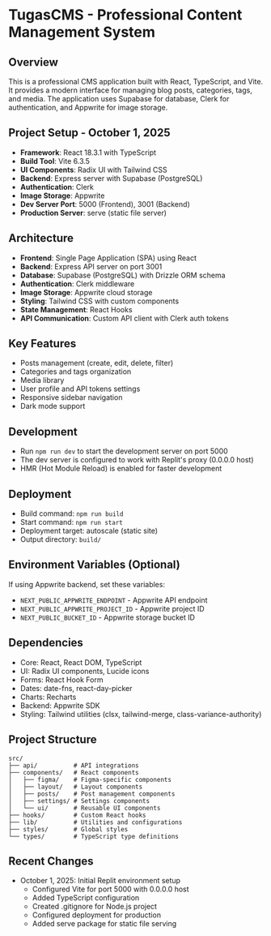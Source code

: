 # TugasCMS - Professional Content Management System

## Overview
This is a professional CMS application built with React, TypeScript, and Vite. It provides a modern interface for managing blog posts, categories, tags, and media. The application uses Supabase for database, Clerk for authentication, and Appwrite for image storage.

## Project Setup - October 1, 2025
- **Framework**: React 18.3.1 with TypeScript
- **Build Tool**: Vite 6.3.5
- **UI Components**: Radix UI with Tailwind CSS
- **Backend**: Express server with Supabase (PostgreSQL)
- **Authentication**: Clerk
- **Image Storage**: Appwrite
- **Dev Server Port**: 5000 (Frontend), 3001 (Backend)
- **Production Server**: serve (static file server)

## Architecture
- **Frontend**: Single Page Application (SPA) using React
- **Backend**: Express API server on port 3001
- **Database**: Supabase (PostgreSQL) with Drizzle ORM schema
- **Authentication**: Clerk middleware
- **Image Storage**: Appwrite cloud storage
- **Styling**: Tailwind CSS with custom components
- **State Management**: React Hooks
- **API Communication**: Custom API client with Clerk auth tokens

## Key Features
- Posts management (create, edit, delete, filter)
- Categories and tags organization
- Media library
- User profile and API tokens settings
- Responsive sidebar navigation
- Dark mode support

## Development
- Run `npm run dev` to start the development server on port 5000
- The dev server is configured to work with Replit's proxy (0.0.0.0 host)
- HMR (Hot Module Reload) is enabled for faster development

## Deployment
- Build command: `npm run build`
- Start command: `npm run start`
- Deployment target: autoscale (static site)
- Output directory: `build/`

## Environment Variables (Optional)
If using Appwrite backend, set these variables:
- `NEXT_PUBLIC_APPWRITE_ENDPOINT` - Appwrite API endpoint
- `NEXT_PUBLIC_APPWRITE_PROJECT_ID` - Appwrite project ID
- `NEXT_PUBLIC_BUCKET_ID` - Appwrite storage bucket ID

## Dependencies
- Core: React, React DOM, TypeScript
- UI: Radix UI components, Lucide icons
- Forms: React Hook Form
- Dates: date-fns, react-day-picker
- Charts: Recharts
- Backend: Appwrite SDK
- Styling: Tailwind utilities (clsx, tailwind-merge, class-variance-authority)

## Project Structure
```
src/
├── api/          # API integrations
├── components/   # React components
│   ├── figma/    # Figma-specific components
│   ├── layout/   # Layout components
│   ├── posts/    # Post management components
│   ├── settings/ # Settings components
│   └── ui/       # Reusable UI components
├── hooks/        # Custom React hooks
├── lib/          # Utilities and configurations
├── styles/       # Global styles
└── types/        # TypeScript type definitions
```

## Recent Changes
- October 1, 2025: Initial Replit environment setup
  - Configured Vite for port 5000 with 0.0.0.0 host
  - Added TypeScript configuration
  - Created .gitignore for Node.js project
  - Configured deployment for production
  - Added serve package for static file serving
